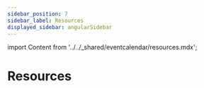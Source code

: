 ```yaml
---
sidebar_position: 7
sidebar_label: Resources
displayed_sidebar: angularSidebar
---
```


import Content from '../../_shared/eventcalendar/resources.mdx';

# Resources

<Content />

